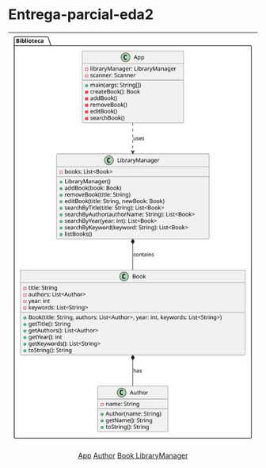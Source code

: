 # Entrega-parcial-eda2

<div align=center>

|![](/ModeloUML/modelo.svg)|
|:-:|
[App](App.java)
[Author](Author.java) 
[Book ](Book.java)
[LibraryManager](LibraryManager.java)


</div>